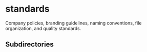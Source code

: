 # standards

Company policies, branding guidelines, naming conventions, file organization, and quality standards.

## Subdirectories
